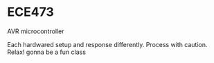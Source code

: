 # ECE473
AVR microcontroller

Each hardwared setup and response differently.
Process with caution. 
Relax! gonna be a fun class
